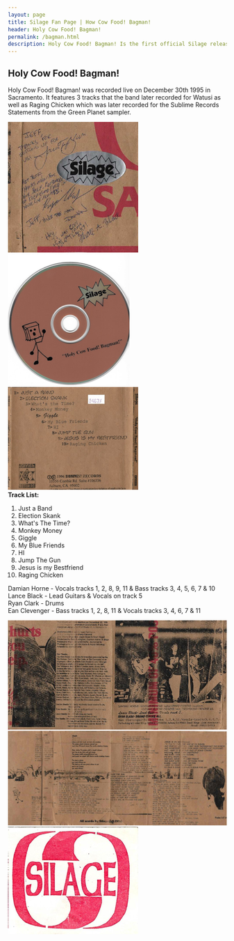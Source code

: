 ```yaml
---
layout: page
title: Silage Fan Page | How Cow Food! Bagman!
header: Holy Cow Food! Bagman!
permalink: /bagman.html
description: Holy Cow Food! Bagman! Is the first official Silage release.
---
```


<h2>Holy Cow Food! Bagman!</h2>

<p>
Holy Cow Food! Bagman! was recorded live on December 30th 1995 in Sacramento.  It features 3 tracks that the band later recorded for Watusi as well as Raging Chicken which was later recorded for the Sublime Records Statements from the Green Planet sampler.
</p>

<img src='images/music/bagman/bagman_cover.jpg' width="300px">
<img src='images/music/bagman/bagman_cd.jpg' width="280px">
<img src='images/music/bagman/bagman_back.jpg' width="300px">

<div align="left">
  <strong>Track List:</strong>

  <ol>
  <li>Just a Band</li>
  <li>Election Skank</li>
  <li>What's The Time?</li>
  <li>Monkey Money</li>
  <li>Giggle</li>
  <li>My Blue Friends</li>
  <li>HI</li>
  <li>Jump The Gun</li>
  <li>Jesus is my Bestfriend</li>
  <li>Raging Chicken</li>
  </ol>

Damian Horne - Vocals tracks 1, 2, 8, 9, 11 & Bass tracks 3, 4, 5, 6, 7 & 10<br>
Lance Black - Lead Guitars & Vocals on track 5<br>
Ryan Clark - Drums<br>
Ean Clevenger - Bass tracks 1, 2, 8, 11 & Vocals tracks 3, 4, 6, 7 & 11
</div>

<img src='images/music/bagman/bagman_insert1.jpg'>
<img src='images/music/bagman/bagman_insert2.jpg'>
<img src='images/music/bagman/bagman_sticker.jpg' width="300px">
